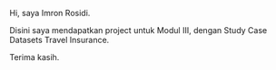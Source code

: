 Hi, saya Imron Rosidi.

Disini saya mendapatkan project untuk Modul III, dengan Study Case Datasets Travel Insurance.

Terima kasih.
